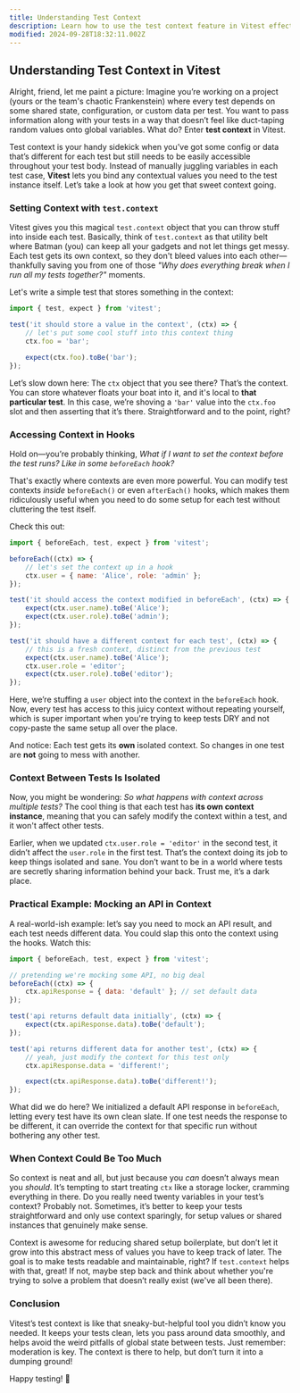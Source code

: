 ```yaml
---
title: Understanding Test Context
description: Learn how to use the test context feature in Vitest effectively.
modified: 2024-09-28T18:32:11.002Z
---
```


## Understanding Test Context in Vitest

Alright, friend, let me paint a picture: Imagine you’re working on a project (yours or the team's chaotic Frankenstein) where every test depends on some shared state, configuration, or custom data per test. You want to pass information along with your tests in a way that doesn’t feel like duct-taping random values onto global variables. What do? Enter **test context** in Vitest.

Test context is your handy sidekick when you’ve got some config or data that’s different for each test but still needs to be easily accessible throughout your test body. Instead of manually juggling variables in each test case, **Vitest** lets you bind any contextual values you need to the test instance itself. Let’s take a look at how you get that sweet context going.

### Setting Context with `test.context`

Vitest gives you this magical `test.context` object that you can throw stuff into inside each test. Basically, think of `test.context` as that utility belt where Batman (you) can keep all your gadgets and not let things get messy. Each test gets its own context, so they don't bleed values into each other—thankfully saving you from one of those *"Why does everything break when I run all my tests together?"* moments.

Let's write a simple test that stores something in the context:

```javascript
import { test, expect } from 'vitest';

test('it should store a value in the context', (ctx) => {
	// let's put some cool stuff into this context thing
	ctx.foo = 'bar';

	expect(ctx.foo).toBe('bar');
});
```

Let’s slow down here: The `ctx` object that you see there? That’s the context. You can store whatever floats your boat into it, and it's local to **that particular test**. In this case, we’re shoving a `'bar'` value into the `ctx.foo` slot and then asserting that it’s there. Straightforward and to the point, right?

### Accessing Context in Hooks

Hold on—you’re probably thinking, *What if I want to set the context before the test runs? Like in some `beforeEach` hook?*

That's exactly where contexts are even more powerful. You can modify test contexts *inside* `beforeEach()` or even `afterEach()` hooks, which makes them ridiculously useful when you need to do some setup for each test without cluttering the test itself.

Check this out:

```javascript
import { beforeEach, test, expect } from 'vitest';

beforeEach((ctx) => {
	// let's set the context up in a hook
	ctx.user = { name: 'Alice', role: 'admin' };
});

test('it should access the context modified in beforeEach', (ctx) => {
	expect(ctx.user.name).toBe('Alice');
	expect(ctx.user.role).toBe('admin');
});

test('it should have a different context for each test', (ctx) => {
	// this is a fresh context, distinct from the previous test
	expect(ctx.user.name).toBe('Alice');
	ctx.user.role = 'editor';
	expect(ctx.user.role).toBe('editor');
});
```

Here, we’re stuffing a `user` object into the context in the `beforeEach` hook. Now, every test has access to this juicy context without repeating yourself, which is super important when you're trying to keep tests DRY and not copy-paste the same setup all over the place.

And notice: Each test gets its **own** isolated context. So changes in one test are **not** going to mess with another.

### Context Between Tests Is Isolated

Now, you might be wondering: *So what happens with context across multiple tests?* The cool thing is that each test has **its own context instance**, meaning that you can safely modify the context within a test, and it won't affect other tests.

Earlier, when we updated `ctx.user.role = 'editor'` in the second test, it didn’t affect the `user.role` in the first test. That’s the context doing its job to keep things isolated and sane. You don’t want to be in a world where tests are secretly sharing information behind your back. Trust me, it’s a dark place.

### Practical Example: Mocking an API in Context

A real-world-ish example: let’s say you need to mock an API result, and each test needs different data. You could slap this onto the context using the hooks. Watch this:

```javascript
import { beforeEach, test, expect } from 'vitest';

// pretending we're mocking some API, no big deal
beforeEach((ctx) => {
	ctx.apiResponse = { data: 'default' }; // set default data
});

test('api returns default data initially', (ctx) => {
	expect(ctx.apiResponse.data).toBe('default');
});

test('api returns different data for another test', (ctx) => {
	// yeah, just modify the context for this test only
	ctx.apiResponse.data = 'different!';

	expect(ctx.apiResponse.data).toBe('different!');
});
```

What did we do here? We initialized a default API response in `beforeEach`, letting every test have its own clean slate. If one test needs the response to be different, it can override the context for that specific run without bothering any other test.

### When Context Could Be Too Much

So context is neat and all, but just because you *can* doesn’t always mean you *should*. It’s tempting to start treating `ctx` like a storage locker, cramming everything in there. Do you really need twenty variables in your test’s context? Probably not. Sometimes, it’s better to keep your tests straightforward and only use context sparingly, for setup values or shared instances that genuinely make sense.

Context is awesome for reducing shared setup boilerplate, but don’t let it grow into this abstract mess of values you have to keep track of later. The goal is to make tests readable and maintainable, right? If `test.context` helps with that, great! If not, maybe step back and think about whether you're trying to solve a problem that doesn’t really exist (we've all been there).

### Conclusion

Vitest’s test context is like that sneaky-but-helpful tool you didn’t know you needed. It keeps your tests clean, lets you pass around data smoothly, and helps avoid the weird pitfalls of global state between tests. Just remember: moderation is key. The context is there to help, but don’t turn it into a dumping ground!

Happy testing! 🎉

```ts
```
